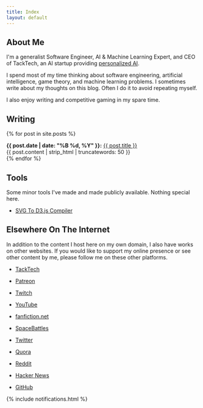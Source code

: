 ```yaml
---
title: Index
layout: default
---
```


<div class="about-me">
  <h2>About Me</h2>
  <p>
    I'm a generalist Software Engineer, AI & Machine Learning Expert, and CEO of TackTech, an AI startup providing <a href="https://tacktech.ai">personalized AI</a>.
  </p>
  <p>
    I spend most of my time thinking about software engineering, artificial intelligence, game theory, and machine learning problems.  I sometimes write about my thoughts on this blog.  Often I do it to avoid repeating myself.  
  </p>
  <p>
    I also enjoy writing and competitive gaming in my spare time.
  </p>
</div>

<div class="writing-section">
<h2>Writing</h2>

{% for post in site.posts %}
<div class="writing-post">
  <strong>{{ post.date | date: "%B %d, %Y" }}:</strong> <a href="{{ post.url }}">{{ post.title }}</a><br>
  {{ post.content | strip_html | truncatewords: 50 }}
</div>
{% endfor %}
</div>

## Tools

Some minor tools I've made and made publicly available. Nothing special here.

 - [SVG To D3.js Compiler](/svg2d3.html)

## Elsewhere On The Internet

In addition to the content I host here on my own domain, I also have works on other websites. If you would like to support my online presence or see other content by me, please follow me on these other platforms.

- [TackTech](https://tacktech.ai/)

- [Patreon](https://www.patreon.com/toojoshua)

- [Twitch](https://www.twitch.tv/toojoshua)

- [YouTube](https://youtube.com/jcolechanged)

- [fanfiction.net](https://www.fanfiction.net/~toojoshua)

- [SpaceBattles](https://forums.spacebattles.com/members/toojoshua.315351/)

- [Twitter](https://www.twitter.com/combinatoricole)

- [Quora](https://www.quora.com/profile/Joshua-Cole-185)

- [Reddit](https://www.reddit.com/u/jcolechanged)

- [Hacker News](https://news.ycombinator.com/user?id=JoshCole)

- [GitHub](https://www.github.com/jcolechanged)

{% include notifications.html %}

